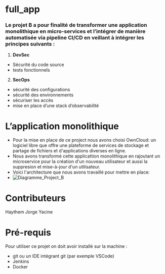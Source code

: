 # full_app

### Le projet B a pour finalité de transformer une **application monolithique** en **micro-services** et l’intégrer de manière automatisée via **pipeline CI/CD** en veillant à intégrer les principes suivants :

1. **DevSec**
  * Sécurité du code source
  * tests fonctionnels
2. **SecOps**
  * sécurité des configurations
  * sécurité des environnements
  * sécuriser les accès
  * mise en place d’une stack d’observabilité


# L’application monolithique 
  * Pour la mise en place de ce project nous avons choisi OwnCloud: un logiciel libre que offre une plateforme de services de stockage et partage de fichiers et d'applications diverses en ligne.
  * Nous avons transformé cette applicattion monolithique en rajoutant un microservice pour la création d'un nouveau utilisateur et aussi la suppresion et mise-à-jour d'un utilisateur.
  * Voici l'architecture que nous avons travaillé pour mettre en place:
  * ![Diagramme_Project_B](https://github.com/Yac19/full_app/assets/133639660/851ead19-cbd4-49bb-87ac-5f43679de667)


# Contributeurs
Haythem
Jorge
Yacine

# Pré-requis
Pour utiliser ce projet on doit avoir installé sur la machine :
* git ou un IDE intégrant git (par exemple VSCode)
* Jenkins
* Docker













